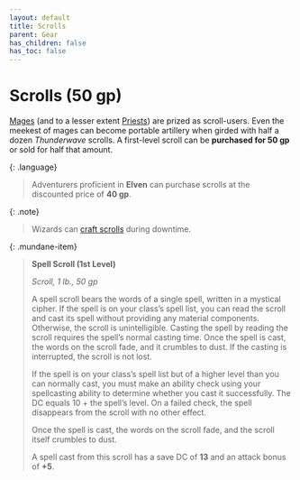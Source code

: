```yaml
---
layout: default
title: Scrolls
parent: Gear
has_children: false
has_toc: false
---
```


# Scrolls (50 gp)

[Mages](../character_creation/class/wizard) (and to a lesser extent [Priests](../character_creation/class/cleric)) are prized as scroll-users. Even the meekest of mages can become portable artillery when girded with half a dozen *Thunderwave* scrolls. A first-level scroll can be **purchased for 50 gp** or sold for half that amount.

{: .language}
> Adventurers proficient in **Elven** can purchase scrolls at the discounted price of **40 gp**.

{: .note}
> Wizards can [craft scrolls](../adventuring/downtime/index) during downtime.

{: .mundane-item}
> **Spell Scroll (1st Level)**
>
> _Scroll, 1 lb., 50 gp_
> 
> A spell scroll bears the words of a single spell, written in a mystical cipher. If the spell is on your class’s spell list, you can read the scroll and cast its spell without providing any material components. Otherwise, the scroll is unintelligible. Casting the spell by reading the scroll requires the spell’s normal casting time. Once the spell is cast, the words on the scroll fade, and it crumbles to dust. If the casting is interrupted, the scroll is not lost. 
> 
> If the spell is on your class’s spell list but of a higher level than you can normally cast, you must make an ability check using your spellcasting ability to determine whether you cast it successfully. The DC equals 10 + the spell’s level. On a failed check, the spell disappears from the scroll with no other effect.
> 
> Once the spell is cast, the words on the scroll fade, and the scroll itself crumbles to dust.
>
> A spell cast from this scroll has a save DC of **13** and an attack bonus of **+5**.
